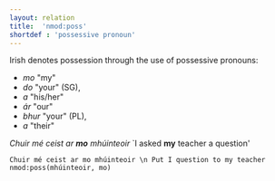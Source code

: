 ```yaml
---
layout: relation
title:  'nmod:poss'
shortdef : 'possessive pronoun'
---
```


Irish denotes possession through the use of possessive pronouns: 

 * _mo_ "my"
 * _do_ "your" (SG),
 * _a_  "his/her"
 * _ár_ "our"
 * _bhur_ "your" (PL),
 * _a_ "their"

_Chuir mé ceist ar <b>mo</b> mhúinteoir_ `I asked <b>my</b> teacher a question'

~~~ sdparse
Chuir mé ceist ar mo mhúinteoir \n Put I question to my teacher
nmod:poss(mhúinteoir, mo)
~~~

